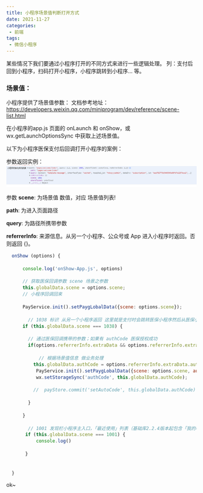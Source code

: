 ```yaml
---
title: 小程序场景值判断打开方式
date: 2021-11-27
categories: 
 - 前端
tags:
 - 微信小程序
---
```


某些情况下我们要通过小程序打开的不同方式来进行一些逻辑处理。
列：支付后回到小程序，扫码打开小程序，小程序跳转到小程序... 等。
### 场景值：

小程序提供了场景值参数：
文档参考地址： https://developers.weixin.qq.com/miniprogram/dev/reference/scene-list.html

在小程序的app.js 页面的  onLaunch 和 onShow，或wx.getLaunchOptionsSync 中获取上述场景值。

以下为小程序医保支付后回调打开小程序的案例：

参数返回实例：
 ![An image](./img/Image.png)

参数 
**scene**: 为场景值 数值，对应 场景值列表!

**path**: 为进入页面路径

**query**: 为路径所携带参数

**referrerInfo**: 来源信息。从另一个小程序、公众号或 App 进入小程序时返回。否则返回 {}。


```javaScript
  onShow (options) { 

      console.log('onShow-App.js', options)

      // 获取医保回调参数 scene 场景之参数
      this.globalData.scene = options.scene; 
      // 小程序回调回来
      
      PayService.init().setPaygLobalData({scene: options.scene});

        // 1038 标识 从另一个小程序返回 这里就是支付时会跳转医保小程序然后从医保小程序返回 拿到场景值 1038
      if (this.globalData.scene === 1038) {
        
        // 通过医保回调携带的参数；如果有 authCode 医保授权成功
        if(options.referrerInfo.extraData && options.referrerInfo.extraData.authCode) {

            // 根据场景值信息 做业务处理
          this.globalData.authCode = options.referrerInfo.extraData.authCode; 
           PayService.init().setPaygLobalData({scene: options.scene, authCode: this.globalData.authCode});
           wx.setStorageSync('authCode', this.globalData.authCode);

          //  payStore.commit('setAutoCode', this.globalData.authCode)

        }

      }

        // 1001	发现栏小程序主入口，「最近使用」列表（基础库2.2.4版本起包含「我的小程序」列表）
       if (this.globalData.scene === 1001) {
           console.log()
           
       }

      
  }
```

ok~
